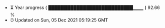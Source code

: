 - ⏳ Year progress { ███████████████████████████▁▁▁ } 92.66 %
- ⏰ Updated on Sun, 05 Dec 2021 05:19:25 GMT

